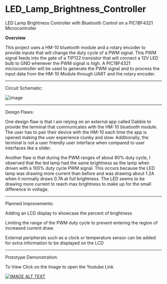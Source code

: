 # LED_Lamp_Brightness_Controller
LED Lamp Brightness Controller with Bluetooth Control on a PIC18F4321 Microcontroller

**Overview**

This project uses a HM-10 bluetooth module and a rotary encoder to provide inputs that will change the duty cycle of a PWM signal. This PWM signal feeds into the gate of a TIP122 transistor that will connect a 12V LED bulb to GND whenever the PWM signal is high.
A PIC18F4321 microcontroller will be used to generate the PWM signal and to process the input data from the HM-10 Module through UART and the rotary encoder.

****

Circuit Schematic:

![image](https://github.com/pileofhay/LED_Lamp_Brightness_Controller/assets/130268332/644c8cd1-9ff5-4e48-b362-1df7766c0853)



****

Design Flaws:

One design flaw is that I am relying on an external app called Dabble to provide the terminal that communicates with the HM-10 bluetooth module. The user has to pair their device with the HM-10 each time the app is opened making the user experience clunky and slow. Additionally, the terminal is not a user friendly user interface when compared to user interfaces like a slider. 

Another flaw is that during the PWM ranges of about 80% duty cycle, I observed that the led lamp had the same brightness as the lamp when driven with a 100% duty cycle PWM signal. This occurs because the LED lamp was drawing more current than before and was drawing about 1.2A when it normally draws 0.7A at full brightness. The LED seems to be drawing more current to reach max brightness to make up for the small difference in voltage.

****

Planned Improvements:

Adding an LCD display to showcase the percent of brightness

Limiting the range of the PWM duty cycle to prevent entering the region of increased current draw.

External peripherals such as a clock or temperature sensor can be added for extra information to be displayed on the LCD

****

Prototype Demonstration:

To View Click on the Image to open the Youtube Link

[![IMAGE ALT TEXT](http://img.youtube.com/vi/NrTSRcypTo4/0.jpg)](http://www.youtube.com/watch?v=NrTSRcypTo4 "LED Lamp Brightness Controller Prototype Demonstration")
